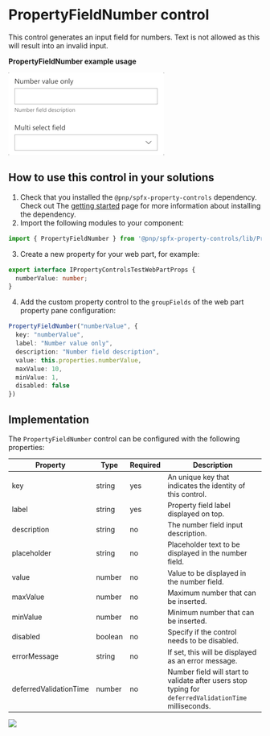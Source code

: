 # PropertyFieldNumber control

This control generates an input field for numbers. Text is not allowed as this will result into an invalid input.

**PropertyFieldNumber example usage**

![PropertyFieldNumber example](../assets/PropertyFieldNumber.gif)

## How to use this control in your solutions

1. Check that you installed the `@pnp/spfx-property-controls` dependency. Check out The [getting started](../#getting-started) page for more information about installing the dependency.
2. Import the following modules to your component:

```TypeScript
import { PropertyFieldNumber } from '@pnp/spfx-property-controls/lib/PropertyFieldNumber';
```

3. Create a new property for your web part, for example:

```TypeScript
export interface IPropertyControlsTestWebPartProps {
  numberValue: number;
}
```

4. Add the custom property control to the `groupFields` of the web part property pane configuration:

```TypeScript
PropertyFieldNumber("numberValue", {
  key: "numberValue",
  label: "Number value only",
  description: "Number field description",
  value: this.properties.numberValue,
  maxValue: 10,
  minValue: 1,
  disabled: false
})
```

## Implementation

The `PropertyFieldNumber` control can be configured with the following properties:

| Property | Type | Required | Description |
| ---- | ---- | ---- | ---- |
| key | string | yes | An unique key that indicates the identity of this control. |
| label | string | yes | Property field label displayed on top. |
| description | string | no | The number field input description. |
| placeholder | string | no | Placeholder text to be displayed in the number field. |
| value | number | no | Value to be displayed in the number field. |
| maxValue | number | no | Maximum number that can be inserted. |
| minValue | number | no | Minimum number that can be inserted. |
| disabled | boolean | no | Specify if the control needs to be disabled. |
| errorMessage | string | no | If set, this will be displayed as an error message. |
| deferredValidationTime | number | no | Number field will start to validate after users stop typing for `deferredValidationTime` milliseconds. |


![](https://telemetry.sharepointpnp.com/sp-dev-fx-property-controls/wiki/PropertyFieldNumber)
